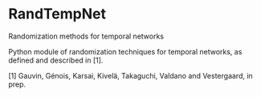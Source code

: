 # RandTempNet
Randomization methods for temporal networks

Python module of randomization techniques for temporal networks, as defined and described in [1].

[1] Gauvin, Génois, Karsai, Kivelä, Takaguchi, Valdano and Vestergaard, in prep.
